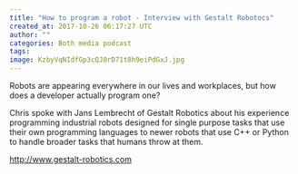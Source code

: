 ```yaml
---
title: "How to program a robot - Interview with Gestalt Robotocs"
created_at: 2017-10-26 06:17:27 UTC
author: ""
categories: Both media podcast
tags: 
image: KzbyVqNIdfGp3cQJ0rD71t8h9eiPdGxJ.jpg
---
```

Robots are appearing everywhere in our lives and workplaces, but how does a developer actually program one?

Chris spoke with Jans Lembrecht of Gestalt Robotics about his experience programming industrial robots designed for single purpose tasks that use their own programming languages to newer robots that use C++ or Python to handle broader tasks that humans throw at them.

http://www.gestalt-robotics.com